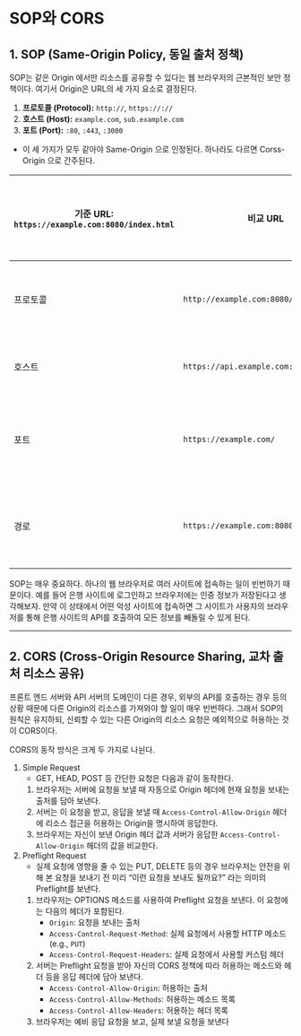 # SOP와 CORS

## 1. SOP (Same-Origin Policy, 동일 출처 정책)

SOP는 같은 Origin 에서만 리소스를 공유할 수 있다는 웹 브라우저의 근본적인 보안 정책이다. 여기서 Origin은 URL의 세 가지 요소로 결정된다.

1. **프로토콜 (Protocol):** `http://`, `https://://`
2. **호스트 (Host):** `example.com`, `sub.example.com`
3. **포트 (Port):** `:80`, `:443`, `:3000`

- 이 세 가지가 모두 같아야 Same-Origin 으로 인정된다. 하나라도 다르면 Corss-Origin 으로 간주된다.

| 기준 URL: `https://example.com:8080/index.html` | 비교 URL                               | 동일 출처 여부 | 이유                                |
| ----------------------------------------------- | -------------------------------------- | -------------- | ----------------------------------- |
| 프로토콜                                        | `http://example.com:8080/`             | **No**         | 프로토콜 다름 (`https` ≠ `http`)    |
| 호스트                                          | `https://api.example.com:8080/`        | **No**         | 호스트(도메인) 다름                 |
| 포트                                            | `https://example.com/`                 | **No**         | 포트 다름 (`:8080` ≠ `:443` 기본값) |
| 경로                                            | `https://example.com:8080/mypage.html` | **Yes**        | 프로토콜, 호스트, 포트 모두 동일    |

SOP는 매우 중요하다. 하나의 웹 브라우저로 여러 사이트에 접속하는 일이 빈번하기 때문이다. 예를 들어 은행 사이트에 로그인하고 브라우저에는 인증 정보가 저장된다고 생각해보자. 만약 이 상태에서 어떤 악성 사이트에 접속하면 그 사이트가 사용자의 브라우저를 통해 은행 사이트의 API를 호출하여 모든 정보를 빼돌릴 수 있게 된다.

---

## 2. CORS (Cross-Origin Resource Sharing, 교차 출처 리소스 공유)

프론트 엔드 서버와 API 서버의 도메인이 다른 경우, 외부의 API를 호출하는 경우 등의 상황 때문에 다른 Origin의 리소스를 가져와야 할 일이 매우 빈번하다. 그래서 SOP의 원칙은 유지하되, 신뢰할 수 있는 다른 Origin의 리소스 요청은 예외적으로 허용하는 것이 CORS이다.

CORS의 동작 방식은 크게 두 가지로 나뉜다.

1. Simple Request
   - GET, HEAD, POST 등 간단한 요청은 다음과 같이 동작한다.
   1. 브라우저는 서버에 요청을 보낼 때 자동으로 Origin 헤더에 현재 요청을 보내는 출처를 담아 보낸다.
   2. 서버는 이 요청을 받고, 응답을 보낼 때 `Access-Control-Allow-Origin` 헤더에 리소스 접근을 허용하는 Origin을 명시하여 응답한다.
   3. 브라우저는 자신이 보낸 Origin 헤더 값과 서버가 응답한 `Access-Control-Allow-Origin` 헤더의 값을 비교한다.
2. Preflight Request
   - 실제 요청에 영향을 줄 수 있는 PUT, DELETE 등의 경우 브라우저는 안전을 위해 본 요청을 보내기 전 미리 “이런 요청을 보내도 될까요?” 라는 의미의 Preflight를 보낸다.
   1. 브라우저는 OPTIONS 메소드를 사용하여 Preflight 요청을 보낸다. 이 요청에는 다음의 헤더가 포함된다.
      - `Origin`: 요청을 보내는 출처
      - `Access-Control-Request-Method`: 실제 요청에서 사용할 HTTP 메소드 (e.g., `PUT`)
      - `Access-Control-Request-Headers`: 실제 요청에서 사용할 커스텀 헤더
   2. 서버는 Preflight 요청을 받아 자신의 CORS 정책에 따라 허용하는 메소드와 헤더 등을 응답 헤더에 담아 보낸다.
      - `Access-Control-Allow-Origin`: 허용하는 출처
      - `Access-Control-Allow-Methods`: 허용하는 메소드 목록
      - `Access-Control-Allow-Headers`: 허용하는 헤더 목록
   3. 브라우저는 예비 응답 요청을 보고, 실제 보낼 요청을 보낸다
